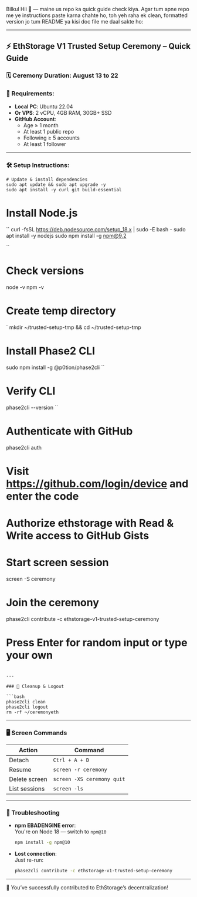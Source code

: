 Bilkul Hii 👀 — maine us repo ka quick guide check kiya. Agar tum apne repo me ye instructions paste karna chahte ho, toh yeh raha ek clean, formatted version jo tum README ya kisi doc file me daal sakte ho:

---

## ⚡ EthStorage V1 Trusted Setup Ceremony – Quick Guide

### 🗓 Ceremony Duration: August 13 to 22

### 🧰 Requirements:
- **Local PC**: Ubuntu 22.04  
- **Or VPS**: 2 vCPU, 4GB RAM, 30GB+ SSD  
- **GitHub Account**:
  - Age ≥ 1 month  
  - At least 1 public repo  
  - Following ≥ 5 accounts  
  - At least 1 follower  


---

### 🛠 Setup Instructions:

```
# Update & install dependencies
sudo apt update && sudo apt upgrade -y
sudo apt install -y curl git build-essential
```
# Install Node.js
``
curl -fsSL https://deb.nodesource.com/setup_18.x | sudo -E bash -
sudo apt install -y nodejs
sudo npm install -g npm@9.2

``
# Check versions
node -v
npm -v

# Create temp directory
`
mkdir ~/trusted-setup-tmp && cd ~/trusted-setup-tmp

# Install Phase2 CLI
sudo npm install -g @p0tion/phase2cli
``
# Verify CLI
phase2cli --version
``
# Authenticate with GitHub
phase2cli auth
# Visit https://github.com/login/device and enter the code
# Authorize ethstorage with Read & Write access to GitHub Gists


# Start screen session
screen -S ceremony

# Join the ceremony
phase2cli contribute -c ethstorage-v1-trusted-setup-ceremony
# Press Enter for random input or type your own
```

---

### 🧹 Cleanup & Logout

```bash
phase2cli clean
phase2cli logout
rm -rf ~/ceremonyeth
```

---

### 🖥 Screen Commands

| Action           | Command                        |
|------------------|--------------------------------|
| Detach           | `Ctrl + A + D`                 |
| Resume           | `screen -r ceremony`           |
| Delete screen    | `screen -XS ceremony quit`     |
| List sessions    | `screen -ls`                   |

---

### 🧯 Troubleshooting

- **npm EBADENGINE error**:  
  You're on Node 18 — switch to `npm@10`  
  ```bash
  npm install -g npm@10
  ```

- **Lost connection**:  
  Just re-run:  
  ```bash
  phase2cli contribute -c ethstorage-v1-trusted-setup-ceremony
  ```

---

🎉 You’ve successfully contributed to EthStorage’s decentralization!
